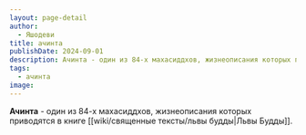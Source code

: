 ```yaml
---
layout: page-detail
author:
  - Яшодеви
title: ачинта
publishDate: 2024-09-01
description: Ачинта - один из 84-х махасиддхов, жизнеописания которых приводятся в книге Львы Будды.
tags:
  - ачинта
image:
---
```

**Ачинта** - один из 84-х махасиддхов, жизнеописания которых приводятся в книге [[wiki/священные тексты/львы будды|Львы Будды]].


